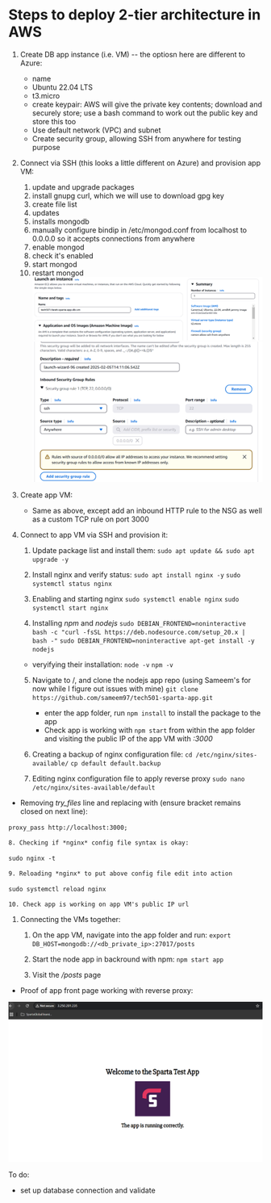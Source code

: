 # Steps to deploy 2-tier architecture in AWS

1. Create DB app instance (i.e. VM) -- the optiosn here are different to Azure:
   - name
   - Ubuntu 22.04 LTS
   - t3.micro
   - create keypair: AWS will give the private key contents; download and securely store; use a bash command to work out the public key and store this too
   - Use default network (VPC) and subnet
   - Create security group, allowing SSH from anywhere for testing purpose
 2. Connect via SSH (this looks a little different on Azure) and provision app VM:
    1. update and upgrade packages
    2. install gnupg curl, which we will use to download  gpg key
    3. create file list
    4. updates
    5. installs mongodb
    6. manually configure bindip in /etc/mongod.conf from localhost to 0.0.0.0 so it accepts connections from anywhere
    7. enable mongod
    8. check it's enabled
    9. start mongod
    10. restart mongod
![alt text](image-14.png)
![alt text](image-15.png)  


3. Create app VM:
   - Same as above, except add an inbound HTTP rule to the NSG as well as a custom TCP rule on port 3000

4. Connect to app VM via SSH and provision it:

    1. Update package list and install them:
    `sudo apt update && sudo apt upgrade -y`
 
    2. Install nginx and verify status:
`sudo apt install nginx -y`
`sudo systemctl status nginx`

    3. Enabling and starting nginx
`sudo systemctl enable nginx`
`sudo systemctl start nginx`
 
    4. Installing *npm* and *nodejs*
`sudo DEBIAN_FRONTEND=noninteractive bash -c "curl -fsSL https://deb.nodesource.com/setup_20.x | bash -"`
`sudo DEBIAN_FRONTEND=noninteractive apt-get install -y nodejs` 
     - veryifying their installation: `node -v` `npm -v`
 
 
    5. Navigate to /, and clone the nodejs app repo (using Sameem's for now while I figure out issues with mine)
`git clone https://github.com/sameem97/tech501-sparta-app.git`
        - enter the app folder, run `npm install` to install the package to the app
        - Check app is working with `npm start` from within the app folder and visiting the public IP of the app VM with *:3000*
   
    6. Creating a backup of nginx configuration file:
`cd /etc/nginx/sites-available/`
`cp default default.backup` 

    7. Editing nginx configuration file to apply reverse proxy
`sudo nano /etc/nginx/sites-available/default`

- Removing *try_files* line  and replacing with (ensure bracket remains closed on next line):

`proxy_pass http://localhost:3000;`

    8. Checking if *nginx* config file syntax is okay:

`sudo nginx -t`

    9. Reloading *nginx* to put above config file edit into action

`sudo systemctl reload nginx`
 
    10. Check app is working on app VM's public IP url
   
1. Connecting the VMs together:

   1. On the app VM, navigate into the app folder and run: 
`export DB_HOST=mongodb://<db_private_ip>:27017/posts`

   2. Start the node app in backround with npm:
`npm start app`

   3. Visit the */posts* page 


- Proof of app front page working with reverse proxy: 

![alt text](image-23.png)

To do:
- set up database connection and validate